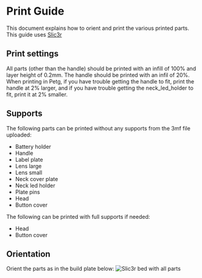# Print Guide

This document explains how to orient and print the various printed parts. This guide uses [Slic3r](http://slic3r.org/)

## Print settings

All parts (other than the handle) should be printed with an infill of 100% and layer height of 0.2mm.  The handle should be printed with an infil of 20%.
When printing in Petg, if you have trouble getting the handle to fit, print the handle at 2% larger, and if you have trouble getting the neck_led_holder to fit, print it at 2% smaller. 

## Supports

The following parts can be printed without any supports from the 3mf file uploaded:
  * Battery holder
  * Handle
  * Label plate
  * Lens large
  * Lens small
  * Neck cover plate
  * Neck led holder
  * Plate pins
  * Head
  * Button cover
  
The following can be printed with full supports if needed:
  * Head
  * Button cover

## Orientation
Orient the parts as in the build plate below:
![Slic3r bed with all parts](/media/print_guide/print_bed.jpg)

